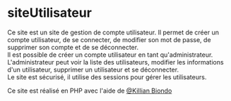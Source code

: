 # siteUtilisateur

Ce site est un site de gestion de compte utilisateur. Il permet de créer un compte utilisateur, de se connecter, de modifier son mot de passe, de supprimer son compte et de se déconnecter.  
Il est possible de créer un compte utilisateur en tant qu'administrateur. L'administrateur peut voir la liste des utilisateurs, modifier les informations d'un utilisateur, supprimer un utilisateur et se déconnecter.  
Le site est sécurisé, il utilise des sessions pour gérer les utilisateurs.  

Ce site est réalisé en PHP avec l'aide de [@Killian Biondo](https://github.com/killianbiondo)